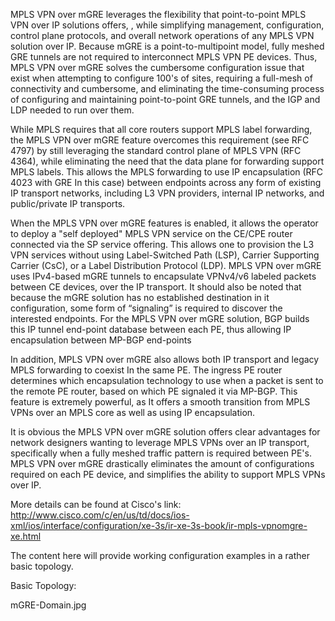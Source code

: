  MPLS VPN over mGRE leverages the flexibility that point-to-point MPLS VPN over IP solutions offers, , while simplifying management, configuration, control plane protocols, and overall network operations of any MPLS VPN solution over IP.   Because mGRE is a point-to-multipoint model, fully meshed GRE tunnels are not required to interconnect MPLS VPN PE devices.  Thus, MPLS VPN over mGRE solves the cumbersome configuration issue that exist when attempting to configure 100's of sites, requiring a full-mesh of connectivity and cumbersome, and eliminating the time-consuming process of configuring and maintaining point-to-point GRE tunnels, and the IGP and LDP needed to run over them. 
 
 While MPLS requires that all core routers support MPLS label forwarding, the MPLS VPN over mGRE feature overcomes this requirement (see RFC 4797) by still leveraging the standard control plane of MPLS VPN (RFC 4364), while eliminating the need that the data plane for forwarding support MPLS labels.   This allows the MPLS forwarding to use IP encapsulation (RFC 4023 with GRE In this case) between endpoints across any form of existing IP transport networks, including L3 VPN providers, internal IP networks, and public/private IP transports. 

When the MPLS VPN over mGRE features is enabled, it allows the operator to deploy a "self deployed" MPLS VPN service on the CE/CPE router connected via the SP service offering.  This allows one to provision the L3 VPN services without using Label-Switched Path (LSP), Carrier Supporting Carrier (CsC), or a Label Distribution Protocol (LDP). MPLS VPN over mGRE uses IPv4-based mGRE tunnels to encapsulate VPNv4/v6 labeled packets between CE devices, over the IP transport.  It should also be noted that because the mGRE solution has no established destination in it configuration, some form of “signaling” is required to discover the interested endpoints.  For the MPLS VPN over mGRE  solution, BGP builds this IP tunnel end-point database between each PE, thus allowing IP encapsulation between MP-BGP end-points

In addition, MPLS VPN over mGRE also allows both IP transport and legacy MPLS forwarding to coexist In the same PE.  The ingress PE router determines which encapsulation technology to use when a packet is sent to the remote PE router, based on which PE signaled it via MP-BGP.  This feature is extremely powerful, as It offers a smooth transition from MPLS VPNs over an MPLS core as well as using IP encapsulation.

It is obvious the MPLS VPN over mGRE solution offers clear advantages for network designers wanting to leverage MPLS VPNs over an IP transport, specifically when a fully meshed traffic pattern is required between PE's.  MPLS VPN over mGRE drastically eliminates the amount of configurations required on each PE device, and simplifies the ability to support MPLS VPNs over IP.

More details can be found at Cisco's link: http://www.cisco.com/c/en/us/td/docs/ios-xml/ios/interface/configuration/xe-3s/ir-xe-3s-book/ir-mpls-vpnomgre-xe.html

The content here will provide working configuration examples in a rather basic topology.

Basic Topology:

mGRE-Domain.jpg

